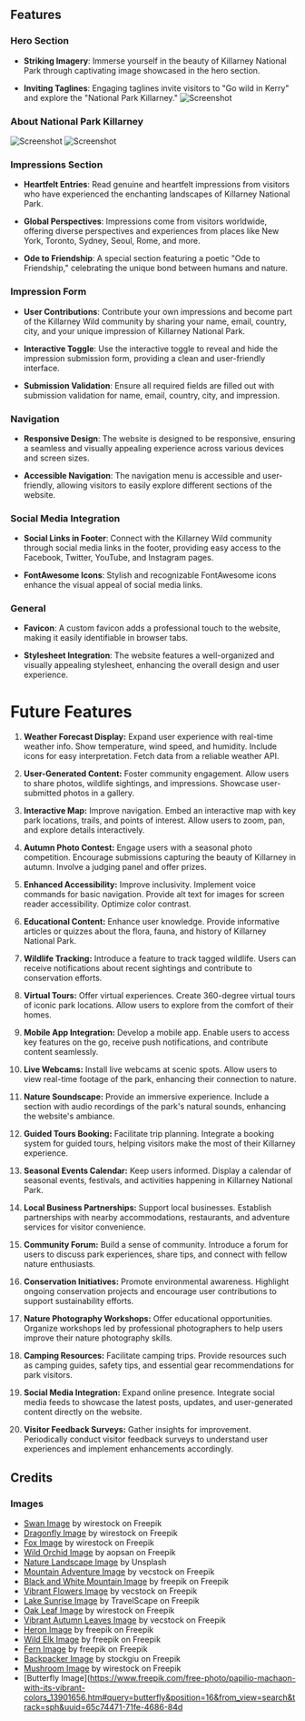 

## Features

### Hero Section

- **Striking Imagery**: Immerse yourself in the beauty of Killarney National Park through captivating image showcased in the hero section. 

- **Inviting Taglines**: Engaging taglines invite visitors to "Go wild in Kerry" and explore the "National Park Killarney." ![Screenshot](./assets/images/hero-screen-shot.jpg)



### About National Park Killarney

![Screenshot](./assets/images/about-np-toggle-checked.jpg)
![Screenshot](./assets/images/about-np-unchecked-toggle.jpg)

### Impressions Section

- **Heartfelt Entries**: Read genuine and heartfelt impressions from visitors who have experienced the enchanting landscapes of Killarney National Park.

- **Global Perspectives**: Impressions come from visitors worldwide, offering diverse perspectives and experiences from places like New York, Toronto, Sydney, Seoul, Rome, and more.

- **Ode to Friendship**: A special section featuring a poetic "Ode to Friendship," celebrating the unique bond between humans and nature.

### Impression Form

- **User Contributions**: Contribute your own impressions and become part of the Killarney Wild community by sharing your name, email, country, city, and your unique impression of Killarney National Park.

- **Interactive Toggle**: Use the interactive toggle to reveal and hide the impression submission form, providing a clean and user-friendly interface.

- **Submission Validation**: Ensure all required fields are filled out with submission validation for name, email, country, city, and impression.

### Navigation

- **Responsive Design**: The website is designed to be responsive, ensuring a seamless and visually appealing experience across various devices and screen sizes.

- **Accessible Navigation**: The navigation menu is accessible and user-friendly, allowing visitors to easily explore different sections of the website.

### Social Media Integration

- **Social Links in Footer**: Connect with the Killarney Wild community through social media links in the footer, providing easy access to the Facebook, Twitter, YouTube, and Instagram pages.

- **FontAwesome Icons**: Stylish and recognizable FontAwesome icons enhance the visual appeal of social media links.

### General

- **Favicon**: A custom favicon adds a professional touch to the website, making it easily identifiable in browser tabs.

- **Stylesheet Integration**: The website features a well-organized and visually appealing stylesheet, enhancing the overall design and user experience.



# Future Features

1. **Weather Forecast Display:** Expand user experience with real-time weather info. Show temperature, wind speed, and humidity. Include icons for easy interpretation. Fetch data from a reliable weather API.

2. **User-Generated Content:** Foster community engagement. Allow users to share photos, wildlife sightings, and impressions. Showcase user-submitted photos in a gallery.

3. **Interactive Map:** Improve navigation. Embed an interactive map with key park locations, trails, and points of interest. Allow users to zoom, pan, and explore details interactively.

4. **Autumn Photo Contest:** Engage users with a seasonal photo competition. Encourage submissions capturing the beauty of Killarney in autumn. Involve a judging panel and offer prizes.

5. **Enhanced Accessibility:** Improve inclusivity. Implement voice commands for basic navigation. Provide alt text for images for screen reader accessibility. Optimize color contrast.

6. **Educational Content:** Enhance user knowledge. Provide informative articles or quizzes about the flora, fauna, and history of Killarney National Park.

7. **Wildlife Tracking:** Introduce a feature to track tagged wildlife. Users can receive notifications about recent sightings and contribute to conservation efforts.

8. **Virtual Tours:** Offer virtual experiences. Create 360-degree virtual tours of iconic park locations. Allow users to explore from the comfort of their homes.

9. **Mobile App Integration:** Develop a mobile app. Enable users to access key features on the go, receive push notifications, and contribute content seamlessly.

10. **Live Webcams:** Install live webcams at scenic spots. Allow users to view real-time footage of the park, enhancing their connection to nature.

11. **Nature Soundscape:** Provide an immersive experience. Include a section with audio recordings of the park's natural sounds, enhancing the website's ambiance.

12. **Guided Tours Booking:** Facilitate trip planning. Integrate a booking system for guided tours, helping visitors make the most of their Killarney experience.

13. **Seasonal Events Calendar:** Keep users informed. Display a calendar of seasonal events, festivals, and activities happening in Killarney National Park.

14. **Local Business Partnerships:** Support local businesses. Establish partnerships with nearby accommodations, restaurants, and adventure services for visitor convenience.

15. **Community Forum:** Build a sense of community. Introduce a forum for users to discuss park experiences, share tips, and connect with fellow nature enthusiasts.

16. **Conservation Initiatives:** Promote environmental awareness. Highlight ongoing conservation projects and encourage user contributions to support sustainability efforts.

17. **Nature Photography Workshops:** Offer educational opportunities. Organize workshops led by professional photographers to help users improve their nature photography skills.

18. **Camping Resources:** Facilitate camping trips. Provide resources such as camping guides, safety tips, and essential gear recommendations for park visitors.

19. **Social Media Integration:** Expand online presence. Integrate social media feeds to showcase the latest posts, updates, and user-generated content directly on the website.

20. **Visitor Feedback Surveys:** Gather insights for improvement. Periodically conduct visitor feedback surveys to understand user experiences and implement enhancements accordingly.

## Credits

### Images
- [Swan Image](https://www.freepik.com/free-photo/selective-focus-shot-magnificent-swans-swimming-pond-near-boat_11503009.htm#query=swan&position=8&from_view=search&track=sph&uuid=d542fe82-15e7-411b-a175-6337a74f97e0) by wirestock on Freepik
- [Dragonfly Image](https://www.freepik.com/free-photo/closeup-blue-damselflies-leaf-garden-sunlight_10990893.htm#query=dragonfly&position=5&from_view=search&track=sph&uuid=01c71d94-b717-4712-bcb7-06970520236a) by wirestock on Freepik
- [Fox Image](https://www.freepik.com/free-photo/shallow-focus-fox-forest_29175175.htm#query=fox&position=11&from_view=search&track=sph&uuid=ec1b788c-d87e-4bd4-aa97-1761330fde6b) by wirestock on Freepik
- [Wild Orchid Image](https://www.freepik.com/free-photo/pink-phalaenopsis-orchid-flower_1191302.htm#query=wild%20orchid&position=42&from_view=search&track=ais&uuid=6eceb235-3451-42ae-8c8f-3c0d9ab8f01e) by aopsan on Freepik
- [Nature Landscape Image](https://scontent.fdub6-1.fna.fbcdn.net/v/t1.6435-9/34756926_355818744822668_2150123811641491456_n.jpg?_nc_cat=104&ccb=1-7&_nc_sid=7a1959&_nc_ohc=BjSQD80sVDQAX9IrBFz&_nc_ht=scontent.fdub6-1.fna&oh=00_AfD5qcS8HsqWMUsP_IyCuv21P_isyHIgdpoj_kQOBYyJQQ&oe=6586EFC9) by Unsplash
- [Mountain Adventure Image](https://www.freepik.com/free-ai-image/driving-through-mountains-summer-adventure-awaits-ahead-generated-by-ai_42180452.htm#fromView=search&term=spy+nature&page=1&position=27&track=ais_ai_generated&regularType=ai&uuid=6150836d-846b-44f4-bb1b-7eb3a559ac8e) by vecstock on Freepik
- [Black and White Mountain Image](https://www.freepik.com/free-ai-image/black-white-mountain-background_47997122.htm#fromView=search&term=national+parks+logo&page=1&position=0&track=ais_ai_generated&regularType=ai&uuid=bc801c06-5ab9-45b3-9ad0-265c945954e6) by freepik on Freepik
- [Vibrant Flowers Image](https://www.freepik.com/free-ai-image/vibrant-flowers-bloom-tranquil-meadow-generated-by-ai_42129911.htm#fromView=search&term=wild+flowers&page=1&position=6&track=ais_ai_generated&regularType=ai&uuid=86e2cd12-1144-4486-bbd6-144e5fdf10cc) by vecstock on Freepik
- [Lake Sunrise Image](https://www.freepik.com/free-photo/lake-fog-sunrise-with-autumn-foliage-mountains-new-england-stowe_30071761.htm#query=autumn&position=43&from_view=search&track=sph&uuid=3f2a173e-227d-4d37-81c3-d646701271e4) by TravelScape on Freepik
- [Oak Leaf Image](https://www.freepik.com/free-photo/selective-focus-shot-oak-leaf-illuminated-by-golden-light-autumn-sunset-forest_19538511.htm#page=2&query=autumn&position=2&from_view=search&track=sph&uuid=f30418b3-15a1-4b35-90b4-f716a04edec8) by wirestock on Freepik
- [Vibrant Autumn Leaves Image](https://www.freepik.com/free-photo/vibrant-autumn-leaves-illuminate-tranquil-forest-dusk-generated-by-ai_41205925.htm#query=autumn&position=35&from_view=search&track=sph&uuid=3f2a173e-227d-4d37-81c3-d646701271e4) by vecstock on Freepik
- [Heron Image](https://www.freepik.com/free-ai-image/view-wild-bird_65693658.htm#fromView=search&term=heron&page=1&position=0&track=ais_ai_generated&regularType=ai) by freepik on Freepik
- [Wild Elk Image](https://www.freepik.com/free-ai-image/wild-elk-nature-with-wilderness-landscape_78536455.htm#fromView=search&term=deer+fight&page=1&position=11&track=ais_ai_generated&regularType=ai) by freepik on Freepik
- [Fern Image](https://www.freepik.com/free-ai-image/abstract-creative-3d-sphere-with-vegetation_72442070.htm#fromView=search&term=fern&page=1&position=32&track=ais_ai_generated&regularType=ai) by freepik on Freepik
- [Backpacker Image](https://www.freepik.com/free-ai-image/standing-backpacker-mountain-peak-achieving-success-generated-by-ai_43018009.htm#fromView=search&term=explore&page=1&position=3&track=ais_ai_generated&regularType=ai) by stockgiu on Freepik
- [Mushroom Image](https://www.freepik.com/free-photo/closeup-selective-focus-shot-wild-mushroom-with-water-drops-it-growing-forest_11183221.htm#query=glowing%20mushrooms&position=41&from_view=search&track=ais&uuid=9a61896e-2af8-456c-9e7b-39b7ea322723) by wirestock on Freepik
- [Butterfly Image](https://www.freepik.com/free-photo/papilio-machaon-with-its-vibrant-colors_13901656.htm#query=butterfly&position=16&from_view=search&track=sph&uuid=65c74471-71fe-4686-84d


